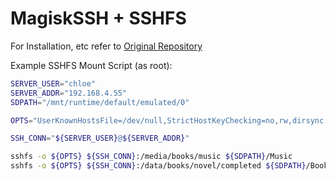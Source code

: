 MagiskSSH + SSHFS
=========

For Installation, etc refer to [Original Repository](https://github.com/Magisk-Modules-Repo/ssh)

Example SSHFS Mount Script (as root):

```bash
SERVER_USER="chloe"
SERVER_ADDR="192.168.4.55"
SDPATH="/mnt/runtime/default/emulated/0"

OPTS="UserKnownHostsFile=/dev/null,StrictHostKeyChecking=no,rw,dirsync,nosuid,nodev,noexec,umask=0,allow_other,uid=9997,gid=9997,reconnect,ServerAliveInterval=15,ServerAliveCountMax=3,max_conns=8,IdentityFile=/data/ssh/root/.ssh/id_rsa"

SSH_CONN="${SERVER_USER}@${SERVER_ADDR}"

sshfs -o ${OPTS} ${SSH_CONN}:/media/books/music ${SDPATH}/Music
sshfs -o ${OPTS} ${SSH_CONN}:/data/books/novel/completed ${SDPATH}/Books
```